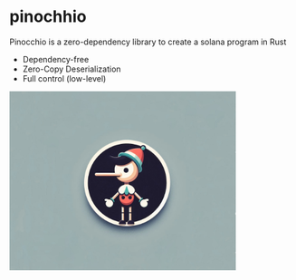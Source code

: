 # pinochhio
<p>Pinocchio is a zero-dependency library to create a solana program in Rust</p>

- Dependency-free
- Zero-Copy Deserialization
- Full control (low-level)

<img src="images/pinocchio-img.jpg" alt="Pinocchio" width="400">
